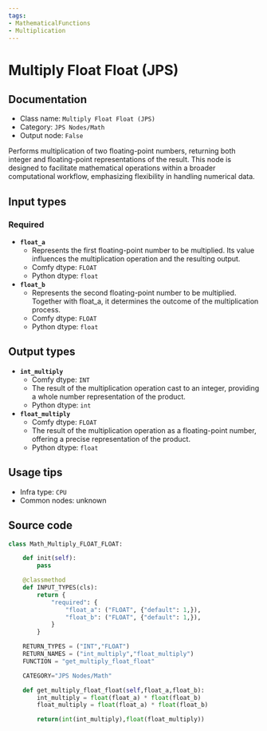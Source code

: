 ```yaml
---
tags:
- MathematicalFunctions
- Multiplication
---
```


# Multiply Float Float (JPS)
## Documentation
- Class name: `Multiply Float Float (JPS)`
- Category: `JPS Nodes/Math`
- Output node: `False`

Performs multiplication of two floating-point numbers, returning both integer and floating-point representations of the result. This node is designed to facilitate mathematical operations within a broader computational workflow, emphasizing flexibility in handling numerical data.
## Input types
### Required
- **`float_a`**
    - Represents the first floating-point number to be multiplied. Its value influences the multiplication operation and the resulting output.
    - Comfy dtype: `FLOAT`
    - Python dtype: `float`
- **`float_b`**
    - Represents the second floating-point number to be multiplied. Together with float_a, it determines the outcome of the multiplication process.
    - Comfy dtype: `FLOAT`
    - Python dtype: `float`
## Output types
- **`int_multiply`**
    - Comfy dtype: `INT`
    - The result of the multiplication operation cast to an integer, providing a whole number representation of the product.
    - Python dtype: `int`
- **`float_multiply`**
    - Comfy dtype: `FLOAT`
    - The result of the multiplication operation as a floating-point number, offering a precise representation of the product.
    - Python dtype: `float`
## Usage tips
- Infra type: `CPU`
- Common nodes: unknown


## Source code
```python
class Math_Multiply_FLOAT_FLOAT:

    def init(self):
        pass

    @classmethod
    def INPUT_TYPES(cls):
        return {
            "required": {
                "float_a": ("FLOAT", {"default": 1,}),
                "float_b": ("FLOAT", {"default": 1,}),
            }
        }

    RETURN_TYPES = ("INT","FLOAT")
    RETURN_NAMES = ("int_multiply","float_multiply")
    FUNCTION = "get_multiply_float_float"

    CATEGORY="JPS Nodes/Math"

    def get_multiply_float_float(self,float_a,float_b):
        int_multiply = float(float_a) * float(float_b)
        float_multiply = float(float_a) * float(float_b)

        return(int(int_multiply),float(float_multiply))

```
